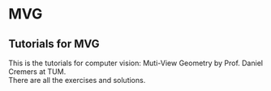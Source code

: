 # MVG
## Tutorials for MVG
This is the tutorials for computer vision: Muti-View Geometry by Prof. Daniel Cremers at TUM.  
There are all the exercises and solutions.

